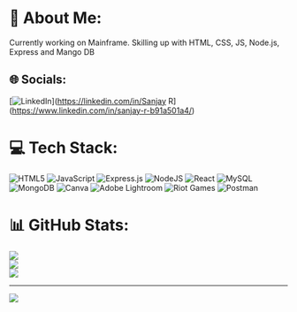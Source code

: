 # 💫 About Me:
Currently working on Mainframe. Skilling up with HTML, CSS, JS, Node.js, Express and Mango DB


## 🌐 Socials:
[![LinkedIn](https://img.shields.io/badge/LinkedIn-%230077B5.svg?logo=linkedin&logoColor=white)](https://linkedin.com/in/Sanjay R](https://www.linkedin.com/in/sanjay-r-b91a501a4/) 

# 💻 Tech Stack:
![HTML5](https://img.shields.io/badge/html5-%23E34F26.svg?style=flat&logo=html5&logoColor=white) ![JavaScript](https://img.shields.io/badge/javascript-%23323330.svg?style=flat&logo=javascript&logoColor=%23F7DF1E) ![Express.js](https://img.shields.io/badge/express.js-%23404d59.svg?style=flat&logo=express&logoColor=%2361DAFB) ![NodeJS](https://img.shields.io/badge/node.js-6DA55F?style=flat&logo=node.js&logoColor=white) ![React](https://img.shields.io/badge/react-%2320232a.svg?style=flat&logo=react&logoColor=%2361DAFB) ![MySQL](https://img.shields.io/badge/mysql-4479A1.svg?style=flat&logo=mysql&logoColor=white) ![MongoDB](https://img.shields.io/badge/MongoDB-%234ea94b.svg?style=flat&logo=mongodb&logoColor=white) ![Canva](https://img.shields.io/badge/Canva-%2300C4CC.svg?style=flat&logo=Canva&logoColor=white) ![Adobe Lightroom](https://img.shields.io/badge/Adobe%20Lightroom-31A8FF.svg?style=flat&logo=Adobe%20Lightroom&logoColor=white) ![Riot Games](https://img.shields.io/badge/riotgames-D32936.svg?style=flat&logo=riotgames&logoColor=white) ![Postman](https://img.shields.io/badge/Postman-FF6C37?style=flat&logo=postman&logoColor=white)
# 📊 GitHub Stats:
![](https://github-readme-stats.vercel.app/api?username=S-JayRepo&theme=yeblu&hide_border=false&include_all_commits=false&count_private=true)<br/>
![](https://nirzak-streak-stats.vercel.app/?user=S-JayRepo&theme=yeblu&hide_border=false)<br/>
![](https://github-readme-stats.vercel.app/api/top-langs/?username=S-JayRepo&theme=yeblu&hide_border=false&include_all_commits=false&count_private=true&layout=compact)

---
[![](https://visitcount.itsvg.in/api?id=S-JayRepo&icon=7&color=7)](https://visitcount.itsvg.in)

<!-- Proudly created with GPRM ( https://gprm.itsvg.in ) -->
